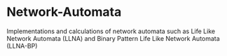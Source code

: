 # Network-Automata
Implementations and calculations of network automata such as Life Like Network Automata (LLNA) and Binary Pattern Life Like Network Automata (LLNA-BP)
